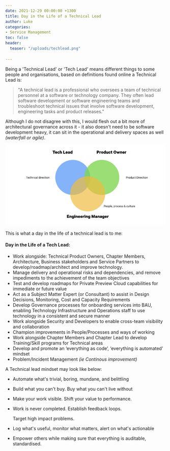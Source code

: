```yaml
---
date: 2021-12-29 00:00:00 +1300
title: Day in the Life of a Technical Lead
author: Luke
categories:
- Service Management
toc: false
header:
  teaser: "/uploads/techlead.png"

---
```

Being a 'Technical Lead' or 'Tech Lead' means different things to some people and organisations, based on definitions found online a Technical Lead is:

> "A technical lead is a professional who oversees a team of technical personnel at a software or technology company. They often lead software development or software engineering teams and troubleshoot technical issues that involve software development, engineering tasks and product releases."

Although I do not disagree with this, I would flesh out a bit more of architectural governance across it - it also doesn't need to be software development heavy, it can sit in the operational and delivery spaces as well _(waterfall or agile)_.

![Tech Lead - Venn diagram](/uploads/techlead.png "Tech Lead - Venn diagram")

This is what a day in the life of a technical lead is to me:

#### Day in the Life of a Tech Lead:

* Work alongside: Technical Product Owners, Chapter Members, Architecture, Business stakeholders and Service Partners to develop/roadmap/architect and improve technology.
* Manage delivery and operational risks and dependencies, and remove impediments to the achievement of the team objectives
* Test and develop roadmaps for Private Preview Cloud capabilities for immediate or future value
* Act as a Subject Matter Expert (or Consultant) to assist in Design Decisions, Monitoring, Cost and Capacity Requirements
* Develop Governance processes for onboarding services into BAU, enabling Technology Infrastructure and Operations staff to use technology in a consistent and secure manner
* Work alongside Security and Developers to enable cross-team visibility and collaboration
* Champion improvements in People/Processes and ways of working
* Work alongside Chapter Members and Chapter Lead to develop Training/Skill programs for Technical areas
* Develop and promote an ‘everything as code’, ‘everything is automated’ mindset
* Problem/Incident Management _(ie Continous improvement)_

A Technical lead mindset may look like below:

* Automate what's trivial, boring, mundane, and belittling
* Build what you can't buy. Buy what you can't live without
* Make your work visible. Shift your value to performance.
* Work is never completed. Establish feedback loops.

  Target high impact problems.
* Log what's useful, monitor what matters, alert on what's actionable
* Empower others while making sure that everything is auditable, standardised.